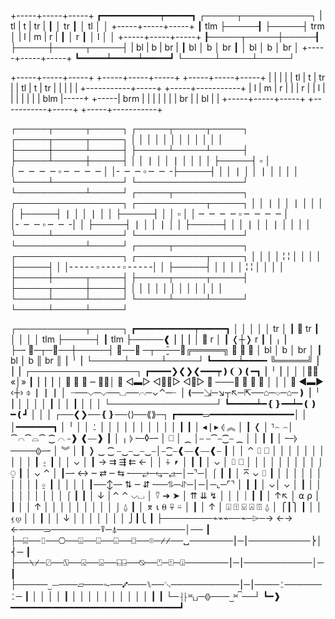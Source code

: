 
 +-----+-----+-----+   ┏━━━━━━━━━━━┯━━━━━┓    ┌─────┬───────────┐
 | tl  |  t  | tr  |   ┃           │ tr  ┃    │ tl  │           │
 +-----+-----+-----+   ┃    tlm    ├─────┨    ├─────┤    trm    │
 |  l  |  m  |  r  |   ┃           │  r  ┃    │  l  │           │
 +-----+-----+-----+   ┠─────┬─────┼─────┨    ├─────┼─────┬─────┤
 | bl  |  b  | br  |   ┃ bl  │  b  │ br  ┃    │ bl  │  b  │ br  │
 +-----+-----+-----+   ┗━━━━━┷━━━━━┷━━━━━┛    └─────┴─────┴─────┘


 +-----+-----+-----+   +-----+-----+-----+    +-----+-----+-----+
 |     |     |     |   | tl  |  t  | tr  |    | tl  |  t  | tr  |
 |     |     |     |   +-----------+-----+    +-----+-----------+
 |  l  |  m  |  r  |   |           |  r  |    |  l  |           |
 |     |     |     |   |    blm    |-----+    +-----|    brm    |
 |     |     |     |   |           | br  |    | bl  |           |
 +-----+-----+-----+   +-----------+-----+    +-----+-----------+


 ┌─────┬─────┬─────┐ ┌─────┬─────┬─────┐ ┌─────┬─────┬─────┐
 │     │     │     │ │     │     │     │ │     │     │     │
 ├─────┼─────┴─────┤ ├─────┴─────┴─────┤ ├─────┴─────┼─────┤
 │     │     ❘     │ │        ❘        │ │           │     │
 ├─────┤     ▫︎     │ │╶╴╶╴╶╴╶╴▫︎╶╴╶╴╶╴╶╴│ │╴╶╴╶╴▫︎╶╴╶╴╶├─────┤
 │     │     ❘     │ │        ❘        │ │           │     │
 └─────┴───────────┘ └─────────────────┘ └───────────┴─────┘
 ┌─────┬───────────┐ ┌─────────────────┐ ┌───────────┬─────┐
 │     │     ❘     │ │        ❘        │ │           │     │
 ├─────┤     ❘     │ │        ❘        │ │           ├─────┤
 │     │     ▫︎     │ │╶╴╶╴╶╴╶╴▫︎╶╴╶╴╶╴╶╴│ │╴╶╴╶╴▫︎╶╴╶╴╶│     │
 ├─────┤     ❘     │ │        ❘        │ │           ├─────┤
 │     │     ❘     │ │        ❘        │ │           │     │
 └─────┴───────────┘ └─────────────────┘ └───────────┴─────┘
 ┌─────┬───────────┐ ┌─────────────────┐ ┌───────────┬─────┐
 │     │           │ │     ¦     ¦     │ │           │     │
 ├─────┤           │ │╴╴╴╴╴▫︎╶╶ ╴╴▫︎╶╶╶╶╶│ │           ├─────┤
 │     │           │ │     ¦     ¦     │ │           │     │
 ├─────┼─────┬─────┤ ├─────┬─────┬─────┤ ├─────┬─────┼─────┤
 │     │     │     │ │     │     │     │ │     │     │     │
 └─────┴─────┴─────┘ └─────┴─────┴─────┘ └─────┴─────┴─────┘

 ┌───────────┬─────┐ ┏━━━━━━━━━━━┯━━━━━┓    │ │ │
 │           │ tr  │ ┃           􂦬 tr  ┃    │ │ │
 │    tlm    ├─────┤ ┃    tlm    ├─────❰    ⎮ ⎮ ⎮
 │          􀠉  r  │ ┃          ❬┼❭ r  ┃    ⎮ ╷ ⎮
 ├─╴􀑹─┬─􀚎──┼─────┤ ┠──􂦫 ─┬──̬̂──╴╔═════╗    ⎮ ╵ ⎮
 │ bl  │  b  │ br  │ ┃ bl  │  b  ║ br  ║    ⎮ ╵ ⎮
 └─────┴─────┴─────┘ ┗━━━━━┷━━━━╸╚═════╝    ⎮ ⎮ ⎮
 ┌─────────────────┐ ┏━━━━❯❮❯❮━━━┯❫❨❩❪━┓    ⎮ ╵ ⎮
 │           │     │┃⃣           «│»    ┃    ⎮ ⎮ ⎮
 │   ⍨  ⍩    ⌓╶╴􀆏╴│ ┃ ◁▬▷ ◁╸╺▷ ◁┿▷    ⌽ ───┨    ⎮ ╵ ⎮
 │           │     │ ┃ ◀︎▬▶︎      ‹┼›   ⌽    ⎮ ⎮ ⎮
 │╶──⌵─⌵──⌴──⌒─⌄⌃─╴│ ❪──⇲─↘︎┬↖︎─⇱──⌂─⌔─⌂─❫    ⎮ ╵ ⎮
 │     │     │     │ ┃     │     │     ┃    │ │ │
 └─────────────────┘ ┗━━━━━┷━❴❵━━┷━❪❫━❪┛    │ │ │
 ┌──❮❯──❴❵──⟨⟩──⟪⟫─┐ ┏━━━━━⥰━━━━━━━━━━━━━━━━│ │ │━━━━━━━┓ 
 │     ╵     │     │ ⍘  │  │  │   │ │ │ │ │ │    │  ┃   ┃
 │    ◂❘▸    ⦉  ︽ │ ┃  ❬  │  ⸣⌢ ⌢│ ⁀⌒⁀⌓⁀ ⁐ ⌒ ⎯❱  ❰⎯⎯❱  ┃
 │     ╷     ⦊╶─◊─╴│ ⎕  │  ⁔  │⎯ ⎯⁀⎯⁐⎯  ⁔ │ │  ┃        ┃
 │╶─⦊────⦉⦊─╴│  ︾ │ ┃  ❭  ‿  ⁐  ⎯‿⎯‿⎯‿⎯│⎯⁐⎯❰⎯⎯❰⎯⎯❰⎯    ┃
 │     │     ⌃     ⌷ ⎕  │  │  │   │ │ │ │ │ │  │  ┃ ⍛   ┃
 │     │     ⌄     │ ┃  →  ⇉  ⇶   ⇇ ← │ │ ⍭ ⎖  │    ┃   ┃
 │     ⌄     │     ⌷ ⎕  │  │  │   │ │ │ │ │ │  ⌡    ⍜   ┃
 │     ⌄     ⌃     │ ┃─╴↔︎╶╴⇄╶╴⇆╶──⥂─⥃─⥄─│─⌝─│  ⌠    ┃   ┃
 │     ⌅     ⌄     ⌷ ┃  │  │  │   │ │ │ │ │ │  ⎮    ⍚   ┃
 │     │     │     │ ┃──↕︎─╴⇅╶╴⇵╶──⥮─⥯─│─│─⌞─⌜⌝ │    ┃   ┃
 │    ⌄│     ⌄     │ ┃  │  │  │   │ │ │ │ │ │  ⌠    ┃   ┃
 │  ↓  │⌃    ⌃ ⌵⌴  │ ⍢  ➔  ➤  │   ⇈ ⇊ ↯ │ │ │  ⏐    ┃   ┃
 │  ↑↖︎ │ ⍺ ⍴ │ ┃  │  │  ↑   │ │ │ │ │ │ │ │ │  ⌡    ⍙   ┃
 │     ⌆ ⍳ ⍬ ⍫ ⍨   │ ┃  │  ↑  │   ⍗ ⍐ ⍌ ⍓ ⍔ ⍙  │   ⎧┃⎫  ┃
 │     │ ⍷⍹  │     │ ┃  │  │  ↓   │ │ │ │ │ │  │   ⎭┃⎩  ┃
 ├────────⌁⌁⌁──⌁─⌲─→ ←→ ←────⥰────────⍒─⍋───────────│── ┃
 ├─⌸──⌷──⎔──⌹──⌺──⌻──⌼──⌾─⌿⌿──␣───────⎮─⎮──────────⎬│⎨─ ┃
 ├──⍀⌿─⍁──⍂──⍃──⍄──⍇⍈──⍉──⍞─⍐─⍗───────⎮─⎮───────────│─  ┃
 ├─────⏡⏤───⏥───⏦──⑇───⑊──␘───────────⎮─⎮────⍘──────⍘─  ┃
 │     │     │     │ ┃  │  │  │   │ │ │ │ │ │  │    ┃   ┃
 └─⸡⸠⎶⸤⸥─⦉⦊───⎵⎶⎴──┘ ┗━❱━━━━━━━━━━━━━━━━━━━━━━━━━━━━━━━━┛ 









